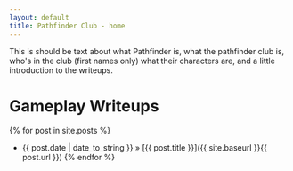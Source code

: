 ```yaml
---
layout: default
title: Pathfinder Club - home
---
```


This is should be text about what Pathfinder is, what the pathfinder club is, who's in the club (first names only) what their characters are, and a little introduction to the writeups.

Gameplay Writeups
=================

{% for post in site.posts %}
  * {{ post.date | date_to_string }} &raquo; [{{ post.title }}]({{ site.baseurl }}{{ post.url }})
    {% endfor %}
